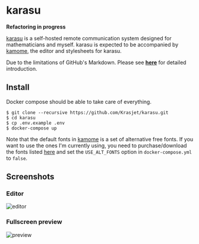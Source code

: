 # karasu

**Refactoring in progress**

[karasu](https://github.com/Krasjet/karasu) is a self-hosted remote communication system designed for mathematicians and myself. karasu is expected to be accompanied by [kamome](https://github.com/Krasjet/kamome), the editor and style­sheets for karasu.

Due to the limitations of GitHub's Markdown. Please see [**here**](https://krasjet.com/voice/karasu/) for detailed introduction.

## Install

Docker compose should be able to take care of everything.
```
$ git clone --recursive https://github.com/Krasjet/karasu.git
$ cd karasu
$ cp .env.example .env
$ docker-compose up
```

Note that the default fonts in [kamome](https://github.com/Krasjet/kamome) is a set of alternative free fonts. If you want to use the ones I'm currently using, you need to purchase/download the fonts listed [here](https://github.com/Krasjet/kamome/tree/master/static/fonts) and set the `USE_ALT_FONTS` option in `docker-compose.yml` to `false`.

## Screenshots

### Editor

![editor](https://krasjet.com/voice/karasu/imgs/editor.png)

### Fullscreen preview

![preview](https://krasjet.com/voice/karasu/imgs/view.png)
